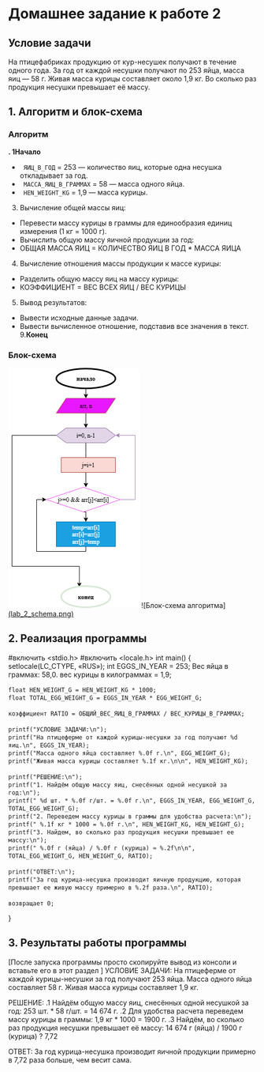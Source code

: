 # Домашнее задание к работе 2

## Условие задачи
На птицефабриках продукцию от кур-несушек получают в течение одного года. За год от каждой несушки получают по 253 яйца, масса яиц — 58 г. Живая масса курицы составляет около 1,9 кг. Во сколько раз продукция несушки превышает её массу.
## 1. Алгоритм и блок-схема

### Алгоритм
**. 1Начало**

  - ` ЯИЦ_В_ГОД` = 253 — количество яиц, которые одна несушка откладывает за год.
  - ` МАССА_ЯИЦ_В_ГРАММАХ` = 58 — масса одного яйца.
  - ` HEN_WEIGHT_KG` = 1,9 — масса курицы.
  3. Вычисление общей массы яиц:
  - Перевести массу курицы в граммы для единообразия единиц измерения (1 кг = 1000 г).
  - Вычислить общую массу яичной продукции за год:
  - ОБЩАЯ МАССА ЯИЦ = КОЛИЧЕСТВО ЯИЦ В ГОД * МАССА ЯИЦА
  4. Вычисление отношения массы продукции к массе курицы:
  - Разделить общую массу яиц на массу курицы:
  - КОЭФФИЦИЕНТ = ВЕС ВСЕХ ЯИЦ / ВЕС КУРИЦЫ
  5. Вывод результатов:
  - Вывести исходные данные задачи.
 - Вывести вычисленное отношение, подставив все значения в текст.
  9.**Конец**

### Блок-схема
![Блок-схема алгоритма](lab_2_schema.png) 
![Блок-схема алгоритма][(lab_2_schema.png) ](https://app.diagrams.net/#Lsaprykin.drawio.png#%7B%22pageId%22%3A%22BSldnmuLx-TfrJCFuZIL%22%7D)




## 2. Реализация программы

<!-- Вставьте код программы-->
#включить <stdio.h>
#включить <locale.h> 
int main() {
 setlocale(LC_CTYPE, «RUS»);
 int EGGS_IN_YEAR = 253;
 Вес яйца в граммах: 58,0.
 вес курицы в килограммах = 1,9;

    float HEN_WEIGHT_G = HEN_WEIGHT_KG * 1000;
    float TOTAL_EGG_WEIGHT_G = EGGS_IN_YEAR * EGG_WEIGHT_G;

    коэффициент RATIO = ОБЩИЙ_ВЕС_ЯИЦ_В_ГРАММАХ / ВЕС_КУРИЦЫ_В_ГРАММАХ;

    printf("УСЛОВИЕ ЗАДАЧИ:\n");
    printf("На птицеферме от каждой курицы-несушки за год получают %d яиц.\n", EGGS_IN_YEAR);
    printf("Масса одного яйца составляет %.0f г.\n", EGG_WEIGHT_G);
    printf("Живая масса курицы составляет %.1f кг.\n\n", HEN_WEIGHT_KG);

    printf("РЕШЕНИЕ:\n");
    printf("1. Найдём общую массу яиц, снесённых одной несушкой за год:\n");
    printf(" %d шт. * %.0f г/шт. = %.0f г.\n", EGGS_IN_YEAR, EGG_WEIGHT_G, TOTAL_EGG_WEIGHT_G);
    printf("2. Переведем массу курицы в граммы для удобства расчета:\n");
    printf(" %.1f кг * 1000 = %.0f г.\n", HEN_WEIGHT_KG, HEN_WEIGHT_G);
    printf("3. Найдем, во сколько раз продукция несушки превышает ее массу:\n");
    printf(" %.0f г (яйца) / %.0f г (курица) ≈ %.2f\n\n", TOTAL_EGG_WEIGHT_G, HEN_WEIGHT_G, RATIO);

    printf("ОТВЕТ:\n");
    printf("За год курица-несушка производит яичную продукцию, которая превышает ее живую массу примерно в %.2f раза.\n", RATIO);

    возвращает 0;
}

## 3. Результаты работы программы

[После запуска программы просто скопируйте вывод из консоли и вставьте его в этот раздел ]
УСЛОВИЕ ЗАДАЧИ:
На птицеферме от каждой курицы-несушки за год получают 253 яйца.
Масса одного яйца составляет 58 г.
Живая масса курицы составляет 1,9 кг.

РЕШЕНИЕ:
.1 Найдём общую массу яиц, снесённых одной несушкой за год:
 253 шт. * 58 г/шт. = 14 674 г.
.2 Для удобства расчета переведем массу курицы в граммы:
 1,9 кг * 1000 = 1900 г.
.3 Найдём, во сколько раз продукция несушки превышает её массу:
 14 674 г (яйца) / 1900 г (курица) ? 7,72

ОТВЕТ:
За год курица-несушка производит яичной продукции примерно в 7,72 раза больше, чем весит сама.
